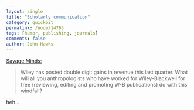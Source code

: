 ```yaml
---
layout: single 
title: "Scholarly communication" 
category: quickbit
permalink: /node/14763
tags: [humor, publishing, journals] 
comments: false 
author: John Hawks 
---
```


<a href="http://savageminds.org/2010/09/09/how-do-we-share-the-wealth/">Savage Minds: </a>

<blockquote>Wiley has posted double digit gains in revenue this last quarter. What will all you anthropologists who have worked for Wiley-Blackwell for free (reviewing, editing and promoting W-B publications) do with this windfall?</blockquote>

heh...

